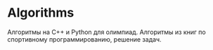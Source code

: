 # Algorithms
Алгоритмы на C++ и Python для олимпиад. Алгоритмы из книг по спортивному программированию, решение задач.
